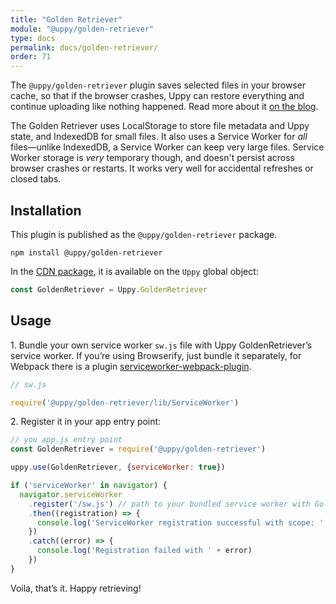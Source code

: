 ```yaml
---
title: "Golden Retriever"
module: "@uppy/golden-retriever"
type: docs
permalink: docs/golden-retriever/
order: 71
---
```


The `@uppy/golden-retriever` plugin saves selected files in your browser cache, so that if the browser crashes, Uppy can restore everything and continue uploading like nothing happened. Read more about it [on the blog](https://uppy.io/blog/2017/07/golden-retriever/).

The Golden Retriever uses LocalStorage to store file metadata and Uppy state, and IndexedDB for small files. It also uses a Service Worker for _all_ files—unlike IndexedDB, a Service Worker can keep very large files. Service Worker storage is _very_ temporary though, and doesn't persist across browser crashes or restarts. It works very well for accidental refreshes or closed tabs.

## Installation

This plugin is published as the `@uppy/golden-retriever` package.

```shell
npm install @uppy/golden-retriever
```

In the [CDN package](/docs/#With-a-script-tag), it is available on the `Uppy` global object:

```js
const GoldenRetriever = Uppy.GoldenRetriever
```

## Usage

1\. Bundle your own service worker `sw.js` file with Uppy GoldenRetriever’s service worker. If you’re using Browserify, just bundle it separately, for Webpack there is a plugin [serviceworker-webpack-plugin](https://github.com/oliviertassinari/serviceworker-webpack-plugin).

```js
// sw.js

require('@uppy/golden-retriever/lib/ServiceWorker')
```

2\. Register it in your app entry point:

```js
// you app.js entry point
const GoldenRetriever = require('@uppy/golden-retriever')

uppy.use(GoldenRetriever, {serviceWorker: true})

if ('serviceWorker' in navigator) {
  navigator.serviceWorker
    .register('/sw.js') // path to your bundled service worker with GoldenRetriever service worker
    .then((registration) => {
      console.log('ServiceWorker registration successful with scope: ', registration.scope)
    })
    .catch((error) => {
      console.log('Registration failed with ' + error)
    })
}
```

Voila, that’s it. Happy retrieving!
